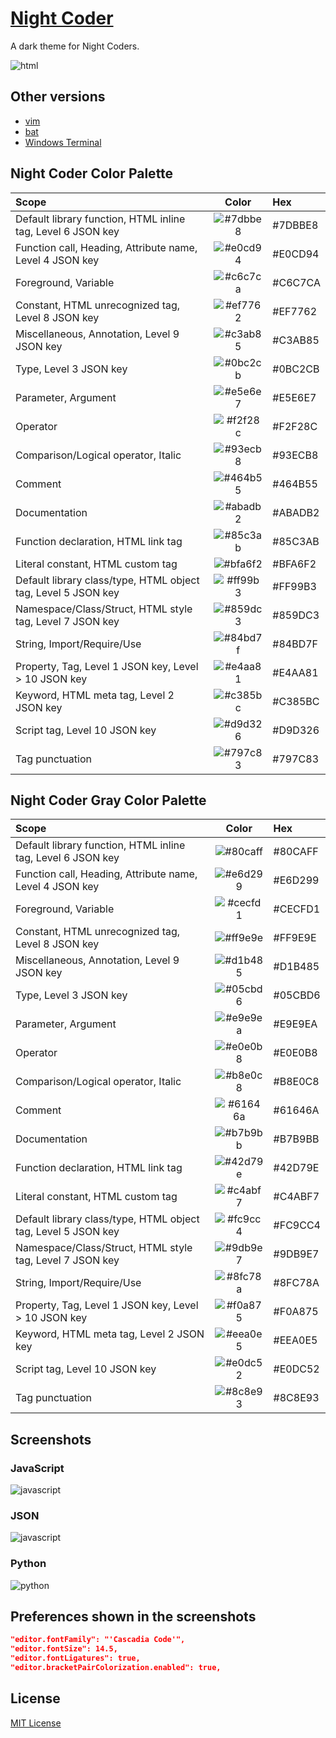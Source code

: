 # [Night Coder](https://marketplace.visualstudio.com/items?itemName=a5hk.night-coder)

A dark theme for Night Coders.

![html](/screenshot/palettes.png)

## Other versions

- [vim](/color-themes/vim/colors/)
- [bat](/color-themes/bat/)
- [Windows Terminal](/color-themes/windows-terminal/)

## Night Coder Color Palette

| Scope | Color | Hex |
|:------|:-----:|:----|
|Default library function, HTML inline tag, Level 6 JSON key|![#7dbbe8](https://via.placeholder.com/23/7dbbe8/?text=+)|#7DBBE8|
|Function call, Heading, Attribute name, Level 4 JSON key|![#e0cd94](https://via.placeholder.com/23/e0cd94/?text=+)|#E0CD94|
|Foreground, Variable|![#c6c7ca](https://via.placeholder.com/23/c6c7ca/?text=+)|#C6C7CA|
|Constant, HTML unrecognized tag, Level 8 JSON key|![#ef7762](https://via.placeholder.com/23/ef7762/?text=+)|#EF7762|
|Miscellaneous, Annotation, Level 9 JSON key|![#c3ab85](https://via.placeholder.com/23/c3ab85/?text=+)|#C3AB85|
|Type, Level 3 JSON key|![#0bc2cb](https://via.placeholder.com/23/0bc2cb/?text=+)|#0BC2CB|
|Parameter, Argument|![#e5e6e7](https://via.placeholder.com/23/e5e6e7/?text=+)|#E5E6E7|
|Operator|![#f2f28c](https://via.placeholder.com/23/f2f28c/?text=+)|#F2F28C|
|Comparison/Logical operator, Italic|![#93ecb8](https://via.placeholder.com/23/93ecb8/?text=+)|#93ECB8|
|Comment|![#464b55](https://via.placeholder.com/23/464b55/?text=+)|#464B55|
|Documentation|![#abadb2](https://via.placeholder.com/23/abadb2/?text=+)|#ABADB2|
|Function declaration, HTML link tag|![#85c3ab](https://via.placeholder.com/23/85c3ab/?text=+)|#85C3AB|
|Literal constant, HTML custom tag|![#bfa6f2](https://via.placeholder.com/23/bfa6f2/?text=+)|#BFA6F2|
|Default library class/type, HTML object tag, Level 5 JSON key|![#ff99b3](https://via.placeholder.com/23/ff99b3/?text=+)|#FF99B3|
|Namespace/Class/Struct, HTML style tag, Level 7 JSON key|![#859dc3](https://via.placeholder.com/23/859dc3/?text=+)|#859DC3|
|String, Import/Require/Use|![#84bd7f](https://via.placeholder.com/23/84bd7f/?text=+)|#84BD7F|
|Property, Tag, Level 1 JSON key, Level > 10 JSON key|![#e4aa81](https://via.placeholder.com/23/e4aa81/?text=+)|#E4AA81|
|Keyword, HTML meta tag, Level 2 JSON key|![#c385bc](https://via.placeholder.com/23/c385bc/?text=+)|#C385BC|
|Script tag, Level 10 JSON key|![#d9d326](https://via.placeholder.com/23/d9d326/?text=+)|#D9D326|
|Tag punctuation|![#797c83](https://via.placeholder.com/23/797c83/?text=+)|#797C83|

## Night Coder Gray Color Palette

| Scope | Color | Hex |
|:------|:-----:|:----|
|Default library function, HTML inline tag, Level 6 JSON key|![#80caff](https://via.placeholder.com/23/80caff/?text=+)|#80CAFF|
|Function call, Heading, Attribute name, Level 4 JSON key|![#e6d299](https://via.placeholder.com/23/e6d299/?text=+)|#E6D299|
|Foreground, Variable|![#cecfd1](https://via.placeholder.com/23/cecfd1/?text=+)|#CECFD1|
|Constant, HTML unrecognized tag, Level 8 JSON key|![#ff9e9e](https://via.placeholder.com/23/ff9e9e/?text=+)|#FF9E9E|
|Miscellaneous, Annotation, Level 9 JSON key|![#d1b485](https://via.placeholder.com/23/d1b485/?text=+)|#D1B485|
|Type, Level 3 JSON key|![#05cbd6](https://via.placeholder.com/23/05cbd6/?text=+)|#05CBD6|
|Parameter, Argument|![#e9e9ea](https://via.placeholder.com/23/e9e9ea/?text=+)|#E9E9EA|
|Operator|![#e0e0b8](https://via.placeholder.com/23/e0e0b8/?text=+)|#E0E0B8|
|Comparison/Logical operator, Italic|![#b8e0c8](https://via.placeholder.com/23/b8e0c8/?text=+)|#B8E0C8|
|Comment|![#61646a](https://via.placeholder.com/23/61646a/?text=+)|#61646A|
|Documentation|![#b7b9bb](https://via.placeholder.com/23/b7b9bb/?text=+)|#B7B9BB|
|Function declaration, HTML link tag|![#42d79e](https://via.placeholder.com/23/42d79e/?text=+)|#42D79E|
|Literal constant, HTML custom tag|![#c4abf7](https://via.placeholder.com/23/c4abf7/?text=+)|#C4ABF7|
|Default library class/type, HTML object tag, Level 5 JSON key|![#fc9cc4](https://via.placeholder.com/23/fc9cc4/?text=+)|#FC9CC4|
|Namespace/Class/Struct, HTML style tag, Level 7 JSON key|![#9db9e7](https://via.placeholder.com/23/9db9e7/?text=+)|#9DB9E7|
|String, Import/Require/Use|![#8fc78a](https://via.placeholder.com/23/8fc78a/?text=+)|#8FC78A|
|Property, Tag, Level 1 JSON key, Level > 10 JSON key|![#f0a875](https://via.placeholder.com/23/f0a875/?text=+)|#F0A875|
|Keyword, HTML meta tag, Level 2 JSON key|![#eea0e5](https://via.placeholder.com/23/eea0e5/?text=+)|#EEA0E5|
|Script tag, Level 10 JSON key|![#e0dc52](https://via.placeholder.com/23/e0dc52/?text=+)|#E0DC52|
|Tag punctuation|![#8c8e93](https://via.placeholder.com/23/8c8e93/?text=+)|#8C8E93|

## Screenshots

### JavaScript

![javascript](/screenshot/javascript.png)

### JSON

![javascript](/screenshot/json.png)

### Python

![python](/screenshot/python.png)

## Preferences shown in the screenshots

```json
"editor.fontFamily": "'Cascadia Code'",
"editor.fontSize": 14.5,
"editor.fontLigatures": true,
"editor.bracketPairColorization.enabled": true,
```

## License

[MIT License](/LICENSE)
